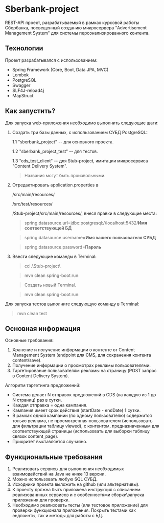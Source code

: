 # Sberbank-project
REST-API проект, разрабатываемый в рамках курсовой работы Сбербанка, посвещенный созданию микросервера "Advertisement Management System" для системы персонализированного контента.
## Технологии
Проект разрабатывался с использованием: 
- Spring Framework (Core, Boot, Data JPA, MVC)
- Lombok
- PostgreSQL
- Swagger
- SLF4J-reload4j
- MapStruct

## Как запустить? 
Для запуска web-приложения необходимо выполнить следующие шаги:

1. Создать три базы данных, с использованием СУБД PostgreSQL:

   1.1 "sberbank_project" -- для основного проекта.

   1.2 "sberbank_project_test" -- для тестов.

   1.3 "cds_test_client" -- для Stub-project, имитации микросервиса "Content Delivery System".
   >   Названия могут быть произвольными.

2. Отредактировать application.properties в

   /src/main/resources/

   /src/test/resources/

   /Stub-project/src/main/resources/, внеся правки в следующие места:
   > spring.datasource.url=jdbc:postgresql://localhost:5432/__Имя соответствующей БД__

   > spring.datasource.username=__Имя вашего пользователя СУБД__

   > spring.datasource.password=__Пароль__

3. Ввести следующие команды в Terminal:
   > cd .\Stub-project\

   > mvn clean spring-boot:run

   > Создать новый Terminal.

   > mvn clean spring-boot:run

Для запуска тестов выполните следующую команду в Terminal:
> mvn clean test

## Основная информация
Основные требования:
1. Хранение и получение информации о контенте от Content Management System (endpoint для CMS, для сохранения контента content/save).
2. Получение информации о просмотрах рекламы пользователями.
3. Таргетирование пользователям рекламы на страницу (POST запрос в Content Delivery System).

Алгоритм таргетинга предложений:
* Система делает N отправок предложений в CDS (на каждую из 1 до N страниц) раз в сутки.
* Каждая отправка = одна кампания.
* Кампания имеет срок действия (startDate - endDate) 1 сутки.
*  В рамках одной кампании (по одному пользователю) содержится только реклама, не просмотренная пользователем (использовать для фильтрации таблицу viewed), с контентом, предназначенным для соответствующей страницы (использовать для выборки таблицу связок content_page).
* Приоритет выставляется случайно.
## Функциональные требования
1. Реализовать  сервисы для выполнения необходимых взаимодействий на Java не ниже 13 версии.
2. Можно использовать любую SQL СУБД.
3. Исходники проекта выложить на github (или альтернативы).
4. К проекту должна быть приложена инструкция с описанием реализованнных сервисов и с особенностями сборки\запуска приложения для проверки.
5. Необходимо реализовать тесты (или тестовое приложение) для проверки функционала приложения. Покрыть тестами как эндпоинты, так и методы для работы с БД.
